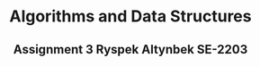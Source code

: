 <h1 align="center">Algorithms and Data Structures</a> 
<h2 align="center">Assignment 3 Ryspek Altynbek SE-2203</h3>
